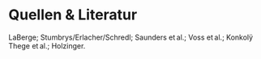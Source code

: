 # Quellen & Literatur

LaBerge; Stumbrys/Erlacher/Schredl; Saunders et al.; Voss et al.; Konkolÿ Thege et al.; Holzinger.